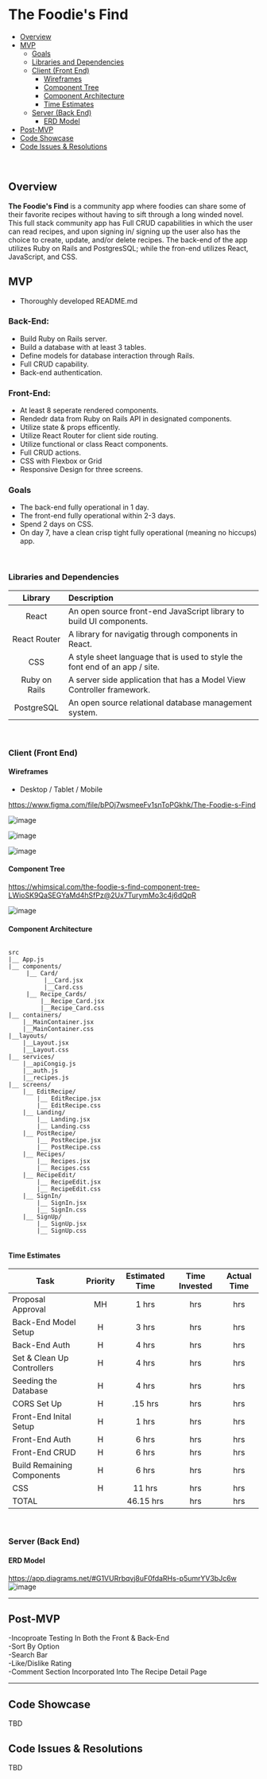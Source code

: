 # The Foodie's Find

- [Overview](#overview)
- [MVP](#mvp)
  - [Goals](#goals)
  - [Libraries and Dependencies](#libraries-and-dependencies)
  - [Client (Front End)](#client-front-end)
    - [Wireframes](#wireframes)
    - [Component Tree](#component-tree)
    - [Component Architecture](#component-architecture)
    - [Time Estimates](#time-estimates)
  - [Server (Back End)](#server-back-end)
    - [ERD Model](#erd-model)
- [Post-MVP](#post-mvp)
- [Code Showcase](#code-showcase)
- [Code Issues & Resolutions](#code-issues--resolutions)

<br>

## Overview

**The Foodie's Find** is a community app where foodies can share some of their favorite recipes without having to sift through a long winded novel. This full stack community app has Full CRUD capabilities in which the user can read recipes, and upon signing in/ signing up the user also has the choice to create, update, and/or delete recipes. The back-end of the app utilizes Ruby on Rails and PostgresSQL; while the fron-end utilizes React, JavaScript, and CSS.  

## MVP
- Thoroughly developed README.md    <br>

### Back-End:
- Build Ruby on Rails server.     <br>
- Build a database with at least 3 tables.     <br>
- Define models for database interaction through Rails.     <br>
- Full CRUD capability.  <br>
- Back-end authentication.

### Front-End:
- At least 8 seperate rendered components.    <br>
- Rendedr data from Ruby on Rails API in designated components.    <br>
- Utilize state & props efficently.    <br>
- Utilize React Router for client side routing.
- Utilize functional or class React components.   <br>
- Full CRUD actions.    <br>
- CSS with Flexbox or Grid    <br>
- Responsive Design for three screens.    <br>

### Goals
- The back-end fully operational in 1 day. <br>
- The front-end fully operational within 2-3 days. <br>
- Spend 2 days on CSS. <br>
- On day 7, have a clean crisp tight fully operational (meaning no hiccups) app.

<br>

### Libraries and Dependencies

|     Library      | Description                                |
| :--------------: | :----------------------------------------- |
|      React       | An open source front-end JavaScript library to build UI components. |
|   React Router   | A library for navigatig through components in React. |
|       CSS        | A style sheet language that is used to style the font end of an app / site. |
|  Ruby on Rails   | A server side application that has a Model View Controller framework. |
|    PostgreSQL    | An open source relational database management system.|

<br>

### Client (Front End)

#### Wireframes

- Desktop / Tablet / Mobile

https://www.figma.com/file/bPOj7wsmeeFv1snToPGkhk/The-Foodie-s-Find

![image](https://user-images.githubusercontent.com/59977555/122934780-d54d2280-d33d-11eb-86ed-1a5ef0ec0537.png)

![image](https://user-images.githubusercontent.com/59977555/122934836-ded68a80-d33d-11eb-9445-fa9d4263dc43.png)

![image](https://user-images.githubusercontent.com/59977555/122934905-eeee6a00-d33d-11eb-85fe-094cfb885549.png)



#### Component Tree

https://whimsical.com/the-foodie-s-find-component-tree-LWioSK9QaSEGYaMd4hSfPz@2Ux7TurymMo3c4j6dQpR

![image](https://user-images.githubusercontent.com/59977555/122935053-06c5ee00-d33e-11eb-8e1e-dee80c1b4c0c.png)


#### Component Architecture

``` structure

src
|__ App.js
|__ components/
     |__ Card/
          |__Card.jsx
          |__Card.css
     |__ Recipe_Cards/
         |__Recipe_Card.jsx
         |__Recipe_Card.css 
|__ containers/  
    |__MainContainer.jsx   
    |__MainContainer.css
|__layouts/
    |__Layout.jsx
    |__Layout.css
|__ services/
    |__apiCongig.js
    |__auth.js
    |__recipes.js
|__ screens/
    |__ EditRecipe/
        |__ EditRecipe.jsx
        |__ EditRecipe.css
    |__ Landing/
        |__ Landing.jsx
        |__ Landing.css
    |__ PostRecipe/
        |__ PostRecipe.jsx
        |__ PostRecipe.css
    |__ Recipes/
        |__ Recipes.jsx
        |__ Recipes.css
    |__ RecipeEdit/
        |__ RecipeEdit.jsx
        |__ RecipeEdit.css
    |__ SignIn/
        |__ SignIn.jsx
        |__ SignIn.css
    |__ SignUp/
        |__ SignUp.jsx
        |__ SignUp.css
      

```

#### Time Estimates

| Task                       | Priority | Estimated Time | Time Invested | Actual Time |
| --------------------       | :------: | :------------: | :-----------: | :---------: |
| Proposal Approval          |    MH    |     1 hrs      |      hrs      |      hrs    |
| Back-End Model Setup       |    H     |     3 hrs      |      hrs      |      hrs    |
| Back-End Auth              |    H     |     4 hrs      |      hrs      |      hrs    |
| Set & Clean Up Controllers |    H     |     4 hrs      |      hrs      |      hrs    |
| Seeding the Database       |    H     |     4 hrs      |      hrs      |      hrs    |
| CORS Set Up                |    H     |    .15 hrs     |      hrs      |      hrs    |
| Front-End Inital Setup     |    H     |     1 hrs      |      hrs      |      hrs    |
| Front-End Auth             |    H     |     6 hrs      |      hrs      |      hrs    |
| Front-End CRUD             |    H     |     6 hrs      |      hrs      |      hrs    |
| Build Remaining Components |    H     |     6 hrs      |      hrs      |      hrs    |
| CSS                        |    H     |    11 hrs      |      hrs      |      hrs    |
| TOTAL                      |          |   46.15 hrs    |      hrs      |      hrs    |


<br>

### Server (Back End)

#### ERD Model

https://app.diagrams.net/#G1VURrbqvj8uF0fdaRHs-p5umrYV3bJc6w
<br>
![image](https://user-images.githubusercontent.com/59977555/122934992-fada2c00-d33d-11eb-891c-0c6b9c34bb95.png)

***

## Post-MVP

-Incoproate Testing In Both the Front & Back-End <br>
-Sort By Option <br>
-Search Bar <br>
-Like/Dislike Rating <br>
-Comment Section Incorporated Into The Recipe Detail Page <br>

***

## Code Showcase

TBD

## Code Issues & Resolutions

TBD
